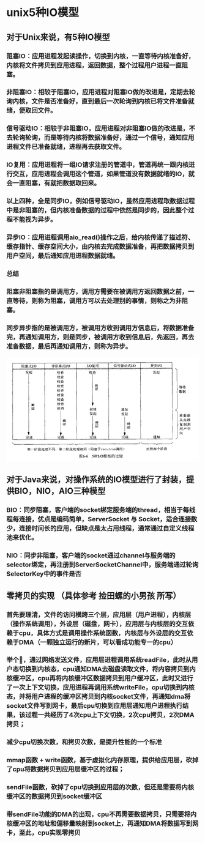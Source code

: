 #  unix5种IO模型
##  对于Unix来说，有5种IO模型
### 阻塞IO：应用进程发起读操作，切换到内核，一直等待内核准备好，内核将文件拷贝到应用进程，返回数据，整个过程用户进程一直阻塞。

### 非阻塞IO：相较于阻塞IO，应用进程对阻塞IO做的改进是，定期去轮询内核，文件是否准备好，直到最后一次轮询到内核已将文件准备就绪，便取回文件。

### 信号驱动IO：相较于非阻塞IO，应用进程对非阻塞IO做的改进是，不去轮询轮询，而是等待内核将数据准备好，通过一个信号，通知应用进程文件已准备就绪，进程再去获取文件。

### IO复用：应用进程将一组IO请求注册的管道中，管道再统一跟内核进行交互，应用进程会调用这个管道，如果管道没有数据就绪的IO，就会一直阻塞，有就把数据取回来。

### 以上四种，全是同步IO，例如信号驱动IO，虽然应用进程取数据过程中是非阻塞的，但内核准备数据的过程中依然是同步的，因此整个过程不能视为异步。

### 异步IO：应用进程调用aio_read()操作之后，给内核传递了描述符、缓存指针、缓存空间大小，由内核去完成数据准备，再把数据拷贝到用户空间，最后通知应用进程数据就绪。

### 总结
### 阻塞非阻塞指的是调用方，调用方需要在被调用方返回数据之前，一直等待，则称为阻塞，调用方可以去处理别的事情，则称之为非阻塞。
### 同步异步指的是被调用方，被调用方收到调用方信息后，将数据准备完，再通知调用方，则是同步，被调用方收到信息后，先返回，再去准备数据，最后再通知调用方，则称为异步。

![](../resource/计算机网络/Unix5种IO模型.png "1")

## 对于Java来说，对操作系统的IO模型进行了封装，提供BIO，NIO，AIO三种模型
### BIO：同步阻塞，客户端的socket绑定服务端的thread，相当于每线程每连接，优点是编码简单，ServerSocket 与 Socket，适合连接数少，连接时间长的应用，但缺点是太占用线程，通常通过自定义线程池来优化。
### NIO：同步非阻塞，客户端的socket通过channel与服务端的selector绑定，再注册到ServerSocketChannel中，服务端通过轮询SelectorKey中的事件是否

## 零拷贝的实现 （具体参考 捡田螺的小男孩 所写）
### 首先要理清，文件的访问横跨三个层，应用层（用户进程），内核层（操作系统调用），外设层（磁盘，网卡），应用层与内核层的交互依赖于cpu，具体方式是调用操作系统函数，内核层与外设层的交互依赖于DMA（一颗独立运行的新片，可以看成功能专一的cpu）
### 举个🌰，通过网络发送文件，应用层进程调用系统readFile，此时从用户态切换到内核态，cpu通知DMA去磁盘读取文件，将内容拷贝到内核缓冲区，cpu再将内核缓冲区数据拷贝到用户缓冲区，此时又进行了一次上下文切换，应用进程再调用系统writeFile，cpu切换到内核态，并将用户进程的缓冲区拷贝到内核socket文件，再通知dma将socket文件写到网卡，最后cpu切换到应用层通知用户进程执行结果，该过程一共经历了4次cpu上下文切换，2次cpu拷贝，2次DMA拷贝；

### 减少cpu切换次数，和拷贝次数，是提升性能的一个标准
### mmap函数 + write函数，基于虚拟化内存原理，提供给应用层，砍掉了cpu将数据拷贝到应用层缓冲区的过程；
### sendFile函数，砍掉了cpu切换到应用层的次数，但还是需要将内核缓冲区的数据拷贝到socket缓冲区
### 带sendFile功能的DMA的出现，cpu不再需要数据拷贝，只需要将内核缓冲区的地址和偏移量映射到socket上，再通知DMA将数据写到网卡，至此，cpu实现零拷贝
